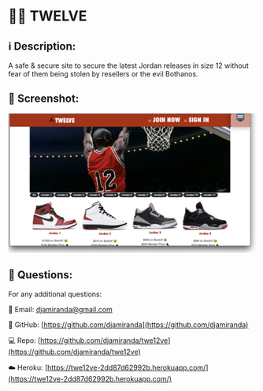 # 🧑‍💻 TWELVE
  
  
  ## ℹ️ Description:
A safe & secure site to secure the latest Jordan releases in size 12 without fear of them being stolen by resellers or the evil Bothanos.

  ## 📸 Screenshot:
  ![screenshot.png from assets/images should be here](./assets/images/screenshot.png)

  ## 🤔 Questions:
  
  For any additional questions:
  
  📧 Email:
  djamiranda@gmail.com
  
  🔗 GitHub:
  [https://github.com/djamiranda](https://github.com/djamiranda)
  
  💻 Repo:
  [https://github.com/djamiranda/twe12ve](https://github.com/djamiranda/twe12ve)

   ☁️ Heroku:
  [https://twe12ve-2dd87d62992b.herokuapp.com/](https://twe12ve-2dd87d62992b.herokuapp.com/)
